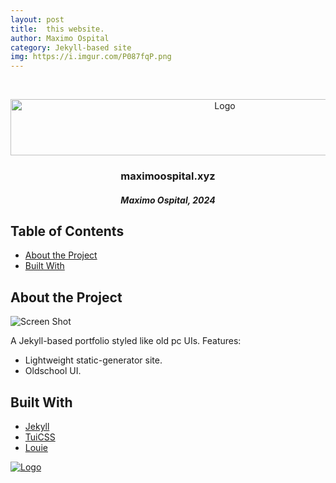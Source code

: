 ```yaml
---
layout: post
title:  this website.
author: Maximo Ospital
category: Jekyll-based site
img: https://i.imgur.com/P087fqP.png
---
```


<br/>
<p align="center">
  <a href="https://maximoospital.xyz">
    <img src="https://i.imgur.com/DEcVin9.png" alt="Logo" width="670" height="90">
  </a>

  <h3 align="center">maximoospital.xyz</h3> 
  <h5 align="center">Maximo Ospital, 2024</h5>
</p>

## Table of Contents
* [About the Project](#About-The-Project)
* [Built With](#Built-With)

## About the Project

![Screen Shot](https://i.imgur.com/P087fqP.png)

A Jekyll-based portfolio styled like old pc UIs.
Features:
- Lightweight static-generator site.
- Oldschool UI.
 
## Built With
* [Jekyll](https://github.com/jekyll/jekyll/)
* [TuiCSS](https://github.com/vinibiavatti1/tuicss/)
* [Louie](https://github.com/lilykonings/louie/)

[![Logo](https://i.imgur.com/XlF4lM5.png)](https://github.com/maximoospital) 
